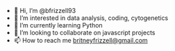- 👋 Hi, I’m @bfrizzell93
- 👀 I’m interested in data analysis, coding, cytogenetics
- 🌱 I’m currently learning Python
- 💞️ I’m looking to collaborate on javascript projects
- 📫 How to reach me britneyfrizzell@gmail.com

<!---
bfrizzell93/bfrizzell93 is a ✨ special ✨ repository because its `README.md` (this file) appears on your GitHub profile.
You can click the Preview link to take a look at your changes.
--->
